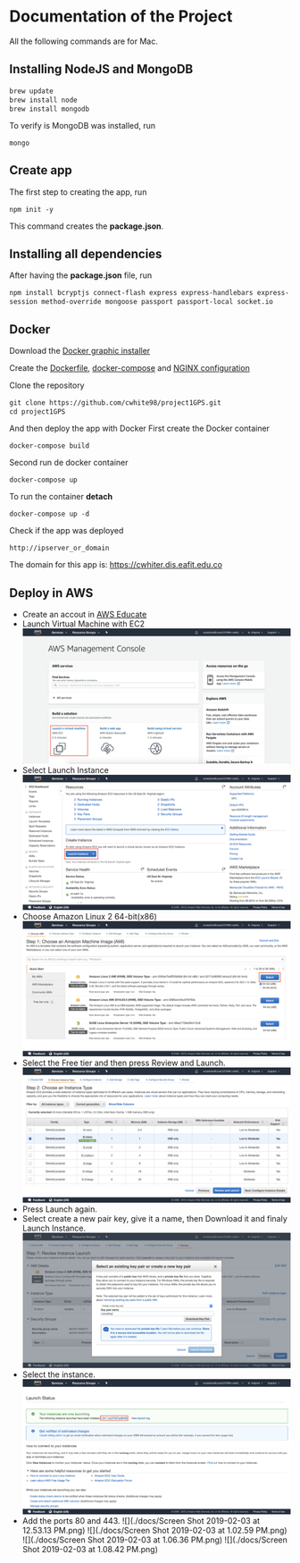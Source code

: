 # Documentation of the Project

All the following commands are for Mac.

## Installing NodeJS and MongoDB
```
brew update
brew install node
brew install mongodb
```
To verify is MongoDB was installed, run
```
mongo
```

## Create app
The first step to creating the app, run

```
npm init -y
```

This command creates the **package.json**.

## Installing all dependencies
After having the **package.json** file, run
```
npm install bcryptjs connect-flash express express-handlebars express-session method-override mongoose passport passport-local socket.io
```

## Docker
Download the [Docker graphic installer](https://docs.docker.com/docker-for-mac/install/)

Create the [Dockerfile](Dockerfile), [docker-compose](docker-compose.yml) and [NGINX configuration](nginx.conf)

Clone the repository

```
git clone https://github.com/cwhite98/project1GPS.git
cd project1GPS
```
And then deploy the app with Docker
First create the Docker container
```
docker-compose build
```
Second run de docker container
```
docker-compose up
```
To run the container **detach**
```
docker-compose up -d
```
Check if the app was deployed
```
http://ipserver_or_domain
```
The domain for this app is: https://cwhiter.dis.eafit.edu.co

## Deploy in AWS
- Create an accout in [AWS Educate](https://www.awseducate.com)
- Launch Virtual Machine with EC2
![](./docs/tapEC2.png)
- Select Launch Instance
![](./docs/launchInstance.png)
- Choose Amazon Linux 2 64-bit(x86)
![](./docs/AmazonLinux2.png)
- Select the Free tier and then press Review and Launch.
![](./docs/freeTier.png)
- Press Launch again.
- Select create a new pair key, give it a name, then Download it and finaly Launch Instance. 
![](./docs/key.png)
- Select the instance.
![](./docs/selectInstance.png)
- Add the ports 80 and 443.
![](./docs/Screen Shot 2019-02-03 at 12.53.13 PM.png)
![](./docs/Screen Shot 2019-02-03 at 1.02.59 PM.png)
![](./docs/Screen Shot 2019-02-03 at 1.06.36 PM.png)
![](./docs/Screen Shot 2019-02-03 at 1.08.42 PM.png)

